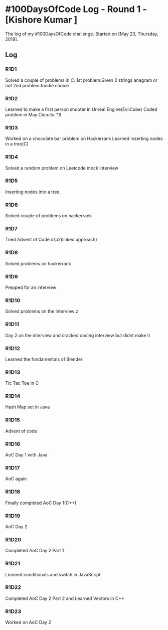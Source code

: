 # #100DaysOfCode Log - Round 1 - [Kishore Kumar ]

The log of my #100DaysOfCode challenge. Started on [May 23, Thursday, 2019].

## Log

### R1D1 
Solved a couple of problems in C.
1st problem:Given 2 strings anagram or not
2nd problem:foodie choice

### R1D2
Learned to make a first person shooter in Unreal Engine(EvilCube)
Coded problem in May Circuits '19

### R1D3
Worked on a chocolate bar problem on Hackerrank
Learned inserting nodes in a tree(C)

### R1D4
Solved a random problem on Leetcode mock interview

### R1D5 
Inserting nodes into a tree.

### R1D6
Solved couple of problems on hackerrank

### R1D7
Tried Advent of Code d1p2(linked approach)

### R1D8 
Solved problems on hackerrank

### R1D9
Prepped for an interview

### R1D10
Solved problems on the interview z

### R1D11
Day 2 on the interview and cracked coding interview but didnt make it

### R1D12
Learned the fundamentals of Blender

### R1D13 
Tic Tac Toe in C

### R1D14
Hash Map set in Java

### R1D15
Advent of code 

### R1D16
AoC Day 1 with Java

### R1D17
AoC again

### R1D18
Finally completed AoC Day 1(C++)

### R1D19
AoC Day 2

### R1D20
Completed AoC Day 2 Part 1

### R1D21
Learned conditionals and switch in JavaScript

### R1D22
Completed AoC Day 2 Part 2 and Learned Vectors in C++

### R1D23 
Worked on AoC Day 2
